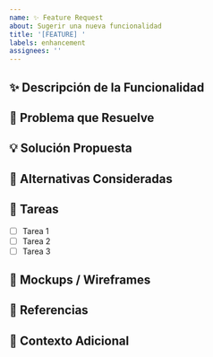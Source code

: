 ```yaml
---
name: ✨ Feature Request
about: Sugerir una nueva funcionalidad
title: '[FEATURE] '
labels: enhancement
assignees: ''
---
```


## ✨ Descripción de la Funcionalidad

<!-- Describe clara y concisamente la funcionalidad que propones -->

## 🎯 Problema que Resuelve

<!-- ¿Qué problema o necesidad resuelve esta funcionalidad? -->

## 💡 Solución Propuesta

<!-- Describe cómo imaginas que funcionaría -->

## 🔄 Alternativas Consideradas

<!-- ¿Has considerado otras soluciones? ¿Por qué esta es mejor? -->

## 📝 Tareas

<!-- Lista de tareas necesarias para implementar -->

- [ ] Tarea 1
- [ ] Tarea 2
- [ ] Tarea 3

## 📸 Mockups / Wireframes

<!-- Si aplica, añade diseños visuales -->

## 🔗 Referencias

<!-- Enlaces a documentación, ejemplos similares, etc. -->

## 💬 Contexto Adicional

<!-- Cualquier otra información relevante -->

